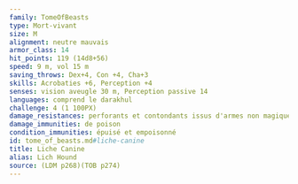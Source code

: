 ```yaml
---
family: TomeOfBeasts
type: Mort-vivant
size: M
alignment: neutre mauvais
armor_class: 14
hit_points: 119 (14d8+56)
speed: 9 m, vol 15 m
saving_throws: Dex+4, Con +4, Cha+3
skills: Acrobaties +6, Perception +4
senses: vision aveugle 30 m, Perception passive 14
languages: comprend le darakhul
challenge: 4 (1 100PX)
damage_resistances: perforants et contondants issus d'armes non magiques
damage_immunities: de poison
condition_immunities: épuisé et empoisonné
id: tome_of_beasts.md#liche-canine
title: Liche Canine
alias: Lich Hound
source: (LDM p268)(TOB p274)
---
```


